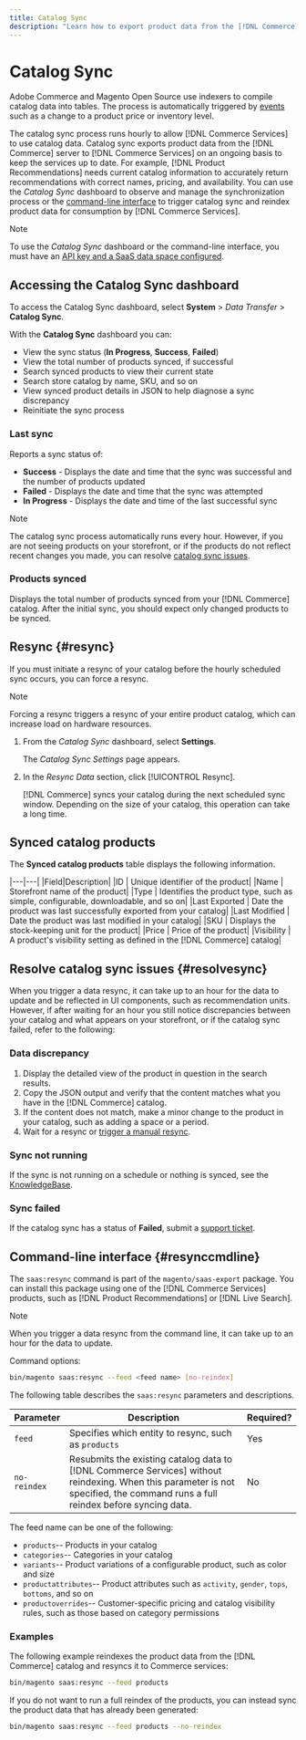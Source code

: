 ```yaml
---
title: Catalog Sync
description: "Learn how to export product data from the [!DNL Commerce] server to [!DNL Commerce Services] on an ongoing basis to keep the services up to date."
---
```

# Catalog Sync

Adobe Commerce and Magento Open Source use indexers to compile catalog data into tables. The process is automatically triggered by [events](https://docs.magento.com/user-guide/system/index-management-events.html) such as a change to a product price or inventory level.

The catalog sync process runs hourly to allow [!DNL Commerce Services] to use catalog data. Catalog sync exports product data from the [!DNL Commerce] server to [!DNL Commerce Services] on an ongoing basis to keep the services up to date. For example, [!DNL Product Recommendations] needs current catalog information to accurately return recommendations with correct names, pricing, and availability. You can use the _Catalog Sync_ dashboard to observe and manage the synchronization process or the [command-line interface](#resynccmdline) to trigger catalog sync and reindex product data for consumption by [!DNL Commerce Services].

>[!NOTE]
>
> To use the _Catalog Sync_ dashboard or the command-line interface, you must have an [API key and a SaaS data space configured](saas.md).

## Accessing the Catalog Sync dashboard

To access the Catalog Sync dashboard, select **System** > _Data Transfer_ > **Catalog Sync**.

With the **Catalog Sync** dashboard you can:

- View the sync status (**In Progress**, **Success**, **Failed**)
- View the total number of products synced, if successful
- Search synced products to view their current state
- Search store catalog by name, SKU, and so on
- View synced product details in JSON to help diagnose a sync discrepancy
- Reinitiate the sync process

### Last sync

Reports a sync status of:

- **Success** - Displays the date and time that the sync was successful and the number of products updated
- **Failed** - Displays the date and time that the sync was attempted
- **In Progress** - Displays the date and time of the last successful sync

>[!NOTE]
>
> The catalog sync process automatically runs every hour. However, if you are not seeing products on your storefront, or if the products do not reflect recent changes you made, you can resolve [catalog sync issues](#resolvesync).

### Products synced

Displays the total number of products synced from your [!DNL Commerce] catalog. After the initial sync, you should expect only changed products to be synced.

## Resync {#resync}

If you must initiate a resync of your catalog before the hourly scheduled sync occurs, you can force a resync.

>[!NOTE]
>
> Forcing a resync triggers a resync of your entire product catalog, which can increase load on hardware resources.

1. From the _Catalog Sync_ dashboard, select **Settings**.

   The _Catalog Sync Settings_ page appears.

1. In the _Resync Data_ section, click [!UICONTROL Resync].

   [!DNL Commerce] syncs your catalog during the next scheduled sync window. Depending on the size of your catalog, this operation can take a long time.

## Synced catalog products

The **Synced catalog products** table displays the following information.

|---|---|
|Field|Description|
|ID | Unique identifier of the product|
|Name | Storefront name of the product|
|Type | Identifies the product type, such as simple, configurable, downloadable, and so on|
|Last Exported | Date the product was last successfully exported from your catalog|
|Last Modified | Date the product was last modified in your catalog|
|SKU | Displays the stock-keeping unit for the product|
|Price | Price of the product|
|Visibility | A product's visibility setting as defined in the [!DNL Commerce] catalog|

## Resolve catalog sync issues {#resolvesync}

When you trigger a data resync, it can take up to an hour for the data to update and be reflected in UI components, such as recommendation units. However, if after waiting for an hour you still notice discrepancies between your catalog and what appears on your storefront, or if the catalog sync failed, refer to the following:

### Data discrepancy

1. Display the detailed view of the product in question in the search results.
1. Copy the JSON output and verify that the content matches what you have in the [!DNL Commerce] catalog.
1. If the content does not match, make a minor change to the product in your catalog, such as adding a space or a period.
1. Wait for a resync or [trigger a manual resync](#resync).

### Sync not running

If the sync is not running on a schedule or nothing is synced, see the [KnowledgeBase](https://support.magento.com/hc/en-us/articles/360042224851).

### Sync failed

If the catalog sync has a status of **Failed**, submit a [support ticket](https://support.magento.com/hc/en-us/articles/360019088251).

## Command-line interface {#resynccmdline}

The `saas:resync` command is part of the `magento/saas-export` package. You can install this package using one of the [!DNL Commerce Services] products, such as [!DNL Product Recommendations] or [!DNL Live Search].

>[!NOTE]
>
> When you trigger a data resync from the command line, it can take up to an hour for the data to update.

Command options:

```bash
bin/magento saas:resync --feed <feed name> [no-reindex]
```

The following table describes the `saas:resync` parameters and descriptions.

|Parameter|Description|Required?|
|---| ---| ---|
|`feed`| Specifies which entity to resync, such as `products`|Yes|
|`no-reindex`| Resubmits the existing catalog data to [!DNL Commerce Services] without reindexing. When this parameter is not specified, the command runs a full reindex before syncing data.|No|

The feed name can be one of the following:

-  `products`-- Products in your catalog
-  `categories`-- Categories in your catalog
-  `variants`-- Product variations of a configurable product, such as color and size
-  `productattributes`-- Product attributes such as `activity`, `gender`, `tops`, `bottoms`, and so on
-  `productoverrides`-- Customer-specific pricing and catalog visibility rules, such as those based on category permissions

### Examples

The following example reindexes the product data from the [!DNL Commerce] catalog and resyncs it to Commerce services:

```bash
bin/magento saas:resync --feed products
```

If you do not want to run a full reindex of the products, you can instead sync the product data that has already been generated:

```bash
bin/magento saas:resync --feed products --no-reindex
```
